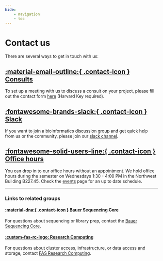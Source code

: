 ```yaml
---
hide:
    - navigation
    - toc
---
```


# Contact us

There are several ways to get in touch with us:

## [:material-email-outline:{ .contact-icon } Consults](https://forms.office.com/r/qwXEPbBvFK)

To set up a meeting with us to discuss a consult on your project, please fill out the contact form [here](https://forms.office.com/r/qwXEPbBvFK) (Harvard Key required).

## [:fontawesome-brands-slack:{ .contact-icon } Slack](https://fas-bioinformaticspub.slack.com)

If you want to join a bioinformatics discussion group and get quick help from us or the community, please join our [slack channel](https://fas-bioinformaticspub.slack.com).

## [:fontawesome-solid-users-line:{ .contact-icon } Office hours](events.md)

You can drop in to our office hours without an appointment. We hold office hours during the semester on Wednesdays 1:30 - 4:00 PM in the Northwest Building B227.45. Check the [events](events.md) page for an up to date schedule. 

---

### Links to related groups

#### [:material-dna:{ .contact-icon } Bauer Sequencing Core](https://bauercore.fas.harvard.edu/)

For questions about sequencing or library prep, contact the [Bauer Sequencing Core](https://bauercore.fas.harvard.edu/).

#### [:custom-fas-rc-logo: Research Computing](https://www.rc.fas.harvard.edu/)

For questions about cluster access, infrastructure, or data access and storage, contact [FAS Research Computing](https://www.rc.fas.harvard.edu/). 